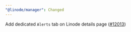 ```yaml
---
"@linode/manager": Changed
---
```


Add dedicated `Alerts` tab on Linode details page ([#12013](https://github.com/linode/manager/pull/12013))
